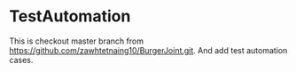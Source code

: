 # TestAutomation

This is checkout master branch from https://github.com/zawhtetnaing10/BurgerJoint.git. And add test automation cases.
